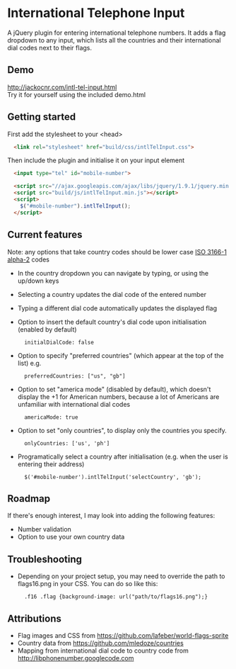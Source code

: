 # International Telephone Input
A jQuery plugin for entering international telephone numbers. It adds a flag dropdown to any input, which lists all the countries and their international dial codes next to their flags.

## Demo
http://jackocnr.com/intl-tel-input.html  
Try it for yourself using the included demo.html

## Getting started
First add the stylesheet to your &lt;head&gt;
```html
  <link rel="stylesheet" href="build/css/intlTelInput.css">
```
Then include the plugin and initialise it on your input element
```html
  <input type="tel" id="mobile-number">

  <script src="//ajax.googleapis.com/ajax/libs/jquery/1.9.1/jquery.min.js"></script>
  <script src="build/js/intlTelInput.min.js"></script>
  <script>
    $("#mobile-number").intlTelInput();
  </script>
```

## Current features
Note: any options that take country codes should be lower case [ISO 3166-1 alpha-2](http://en.wikipedia.org/wiki/ISO_3166-1_alpha-2) codes
* In the country dropdown you can navigate by typing, or using the up/down keys
* Selecting a country updates the dial code of the entered number
* Typing a different dial code automatically updates the displayed flag
* Option to insert the default country's dial code upon initialisation (enabled by default)

        initialDialCode: false
        
* Option to specify "preferred countries" (which appear at the top of the list) e.g.

        preferredCountries: ["us", "gb"]

* Option to set "america mode" (disabled by default), which doesn't display the +1 for American numbers, because a lot of Americans are unfamiliar with international dial codes

        americaMode: true

* Option to set "only countries", to display only the countries you specify.

        onlyCountries: ['us', 'ph']

* Programatically select a country after initialisation (e.g. when the user is entering their address)

        $('#mobile-number').intlTelInput('selectCountry', 'gb');

## Roadmap
If there's enough interest, I may look into adding the following features:
* Number validation
* Option to use your own country data

## Troubleshooting
* Depending on your project setup, you may need to override the path to flags16.png in your CSS. You can do so like this:

        .f16 .flag {background-image: url("path/to/flags16.png");}

## Attributions
* Flag images and CSS from https://github.com/lafeber/world-flags-sprite
* Country data from https://github.com/mledoze/countries
* Mapping from international dial code to country code from http://libphonenumber.googlecode.com
